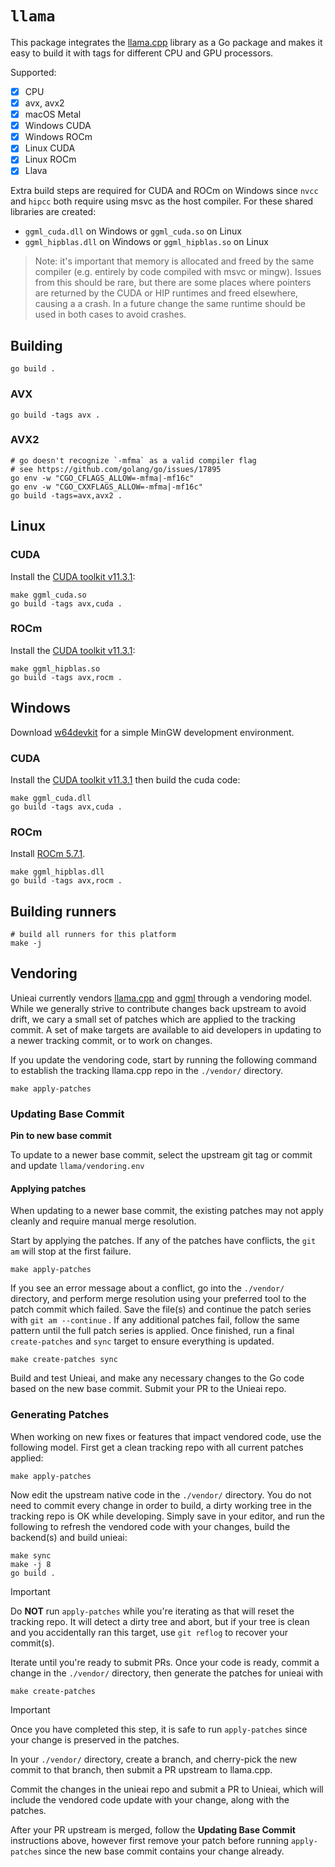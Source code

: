 # `llama`

This package integrates the [llama.cpp](https://github.com/ggerganov/llama.cpp) library as a Go package and makes it easy to build it with tags for different CPU and GPU processors.

Supported:

- [x] CPU
- [x] avx, avx2
- [x] macOS Metal
- [x] Windows CUDA
- [x] Windows ROCm
- [x] Linux CUDA
- [x] Linux ROCm
- [x] Llava

Extra build steps are required for CUDA and ROCm on Windows since `nvcc` and `hipcc` both require using msvc as the host compiler. For these shared libraries are created:

- `ggml_cuda.dll` on Windows or `ggml_cuda.so` on Linux
- `ggml_hipblas.dll` on Windows or `ggml_hipblas.so` on Linux

> Note: it's important that memory is allocated and freed by the same compiler (e.g. entirely by code compiled with msvc or mingw). Issues from this should be rare, but there are some places where pointers are returned by the CUDA or HIP runtimes and freed elsewhere, causing a a crash. In a future change the same runtime should be used in both cases to avoid crashes.

## Building

```
go build .
```

### AVX

```shell
go build -tags avx .
```

### AVX2

```shell
# go doesn't recognize `-mfma` as a valid compiler flag
# see https://github.com/golang/go/issues/17895
go env -w "CGO_CFLAGS_ALLOW=-mfma|-mf16c"
go env -w "CGO_CXXFLAGS_ALLOW=-mfma|-mf16c"
go build -tags=avx,avx2 .
```

## Linux

### CUDA

Install the [CUDA toolkit v11.3.1](https://developer.nvidia.com/cuda-11-3-1-download-archive):

```shell
make ggml_cuda.so
go build -tags avx,cuda .
```

### ROCm

Install the [CUDA toolkit v11.3.1](https://developer.nvidia.com/cuda-11-3-1-download-archive):

```shell
make ggml_hipblas.so
go build -tags avx,rocm .
```

## Windows

Download [w64devkit](https://github.com/skeeto/w64devkit/releases/latest) for a simple MinGW development environment.

### CUDA

Install the [CUDA toolkit v11.3.1](https://developer.nvidia.com/cuda-11-3-1-download-archive) then build the cuda code:

```shell
make ggml_cuda.dll
go build -tags avx,cuda .
```

### ROCm

Install [ROCm 5.7.1](https://rocm.docs.amd.com/en/docs-5.7.1/).

```shell
make ggml_hipblas.dll
go build -tags avx,rocm .
```

## Building runners

```shell
# build all runners for this platform
make -j
```

## Vendoring

Unieai currently vendors [llama.cpp](https://github.com/ggerganov/llama.cpp/) and [ggml](https://github.com/ggerganov/ggml) through a vendoring model.  While we generally strive to contribute changes back upstream to avoid drift, we cary a small set of patches which are applied to the tracking commit.  A set of make targets are available to aid developers in updating to a newer tracking commit, or to work on changes.

If you update the vendoring code, start by running the following command to establish the tracking llama.cpp repo in the `./vendor/` directory.

```
make apply-patches
```

### Updating Base Commit

**Pin to new base commit**

To update to a newer base commit, select the upstream git tag or commit and update `llama/vendoring.env`

#### Applying patches

When updating to a newer base commit, the existing patches may not apply cleanly and require manual merge resolution.

Start by applying the patches.  If any of the patches have conflicts, the `git am` will stop at the first failure.

```
make apply-patches
```

If you see an error message about a conflict, go into the `./vendor/` directory, and perform merge resolution using your preferred tool to the patch commit which failed.  Save the file(s) and continue the patch series with `git am --continue` .  If any additional patches fail, follow the same pattern until the full patch series is applied.  Once finished, run a final `create-patches` and `sync` target to ensure everything is updated.

```
make create-patches sync
```

Build and test Unieai, and make any necessary changes to the Go code based on the new base commit.  Submit your PR to the Unieai repo.

### Generating Patches

When working on new fixes or features that impact vendored code, use the following model.  First get a clean tracking repo with all current patches applied:

```
make apply-patches
```

Now edit the upstream native code in the `./vendor/` directory.  You do not need to commit every change in order to build, a dirty working tree in the tracking repo is OK while developing.  Simply save in your editor, and run the following to refresh the vendored code with your changes, build the backend(s) and build unieai:

```
make sync
make -j 8
go build .
```

> [!IMPORTANT]
> Do **NOT** run `apply-patches` while you're iterating as that will reset the tracking repo.  It will detect a dirty tree and abort, but if your tree is clean and you accidentally ran this target, use `git reflog` to recover your commit(s).

Iterate until you're ready to submit PRs.  Once your code is ready, commit a change in the `./vendor/` directory, then generate the patches for unieai with

```
make create-patches
```

> [!IMPORTANT]
> Once you have completed this step, it is safe to run `apply-patches` since your change is preserved in the patches.

In your `./vendor/` directory, create a branch, and cherry-pick the new commit to that branch, then submit a PR upstream to llama.cpp.

Commit the changes in the unieai repo and submit a PR to Unieai, which will include the vendored code update with your change, along with the patches.

After your PR upstream is merged, follow the **Updating Base Commit** instructions above, however first remove your patch before running `apply-patches` since the new base commit contains your change already.
